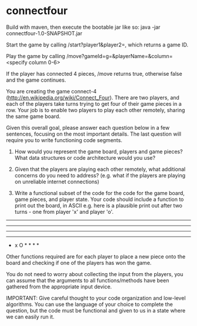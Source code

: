 # connectfour

Build with maven, then execute the bootable jar like so: java -jar connectfour-1.0-SNAPSHOT.jar

Start the game by calling /start?player1<player1name>&player2=<player2name>, which returns a game ID.

Play the game by calling /move?gameId=g=<gameId>&playerName=<playerName>&column=<specify column 0-6>
 
If the player has connected 4 pieces, /move returns true, otherwise false and the game continues.






You are creating the game connect-4
(http://en.wikipedia.org/wiki/Connect_Four).  There are two players, and each of the players take turns trying to get four of their game pieces in a row. Your job is to enable two players to play each other remotely, sharing the same game board.

Given this overall goal, please answer each question below in a few sentences, focusing on the most important details. The last question will require you to write functioning code segments.

1.  How would you represent the game board, players and game pieces? What data structures or code architecture would you use?

2.  Given that the players are playing each other remotely, what additional concerns do you need to address? (e.g. what if the players are playing on unreliable internet connections)

3.  Write a functional subset of the code for the code for the game board, game pieces, and player state.
Your code should include a function to print out the board, in ASCII e.g.  here is a plausible print out after two turns - one from player 'x' and player 'o'.

* * * * * * *
* * * * * * *
* * * * * * *
* * * * * * *
* x O * * * *

Other functions required are for each player to place a new piece onto the board and checking if one of the players has won the game.

You do not need to worry about collecting the input from the players, you can assume that the arguments to all functions/methods have been gathered from the appropriate input device.

IMPORTANT: Give careful thought to your code organization and low-level algorithms. You can use the language of your choice to complete the question, but the code must be functional and given to us in a state where we can easily run it.